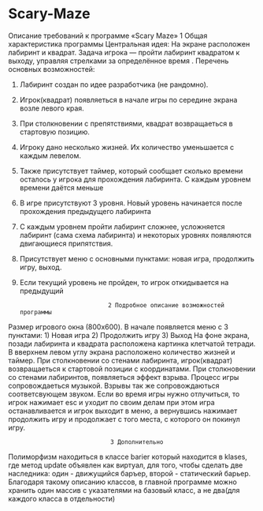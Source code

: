 Scary-Maze
==========
Описание требований к программе
«Scary Maze»
                                       1 Общая характеристика программы
        Центральная идея:
На экране расположен лабиринт и квадрат. Задача игрока — пройти лабиринт квадратом к выходу, управляя стрелками за определённое время .
        Перечень основных возможностей:
1.	Лабиринт создан по идее разработчика (не рандомно).
2.	Игрок(квадрат) появляеться в начале игры по середине экрана возле левого края. 
3.	При столкновении с препятствиями, квадрат возвращаеться в стартовую позицию.
4.	Игроку дано несколько жизней. Их количество уменьшается с каждым левелом.
5.	Также присутствует таймер, который сообщает сколько времени осталось у игрока для прохождения лабиринта. С каждым уровнем времени даётся меньше
6.	В игре присутствуют 3 уровня. Новый уровень начинается после прохождения предыдущего лабиринта
7.	С каждым уровнем пройти лабиринт сложнее, усложняется лабиринт (сама схема лабиринта) и некоторых уровнях появляются двигающиеся припятствия. 
8.	Присутствует меню с основными пунктами: новая игра, продолжить игру, выход.
9.	Если текущий уровень не пройден, то игрок откидывается на предыдущий
	
                                 2 Подробное описание возможностей программы

Размер игрового окна (800x600). В начале появляется меню с 3 пунктами: 1) Новая игра 2) Продолжить игру 3) Выход На фоне экрана, позади лабиринта и квадрата расположена картинка клетчатой тетради. В вверхнем левом углу экрана расположено количество жизней и таймер. При столкновении со стенами лабиринта, игрок(квадрат) возвращаеться к стартовой позиции с координатами. При столкновении со стенами лабиринтов, появляеться эффект взрыва. Процесс игры сопровождаеться музыкой. Взрывы так же сопровождаються соответсвующем звуком. Если во время игры нужно отлучиться, то игрок нажимает esc и уходит по своим делам при этом игра останавливается и игрок выходит в меню, а вернувшись нажимает продолжить игру и продолжает с того места, с которого он покинул игру.

                                 3 Дополнительно
                                 
Полиморфизм находиться в классе barier который находится в klases, где метод update объявлен как виртуал, для того, чтобы сделать две наследника: один - движущийся баръер, второй - статический барьер.
Благодаря такому описанию классов, в главной программе можно хранить один массив с указателями на базовый класс, а не два(для каждого класса в отдельности)

